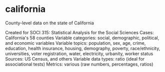 # california
County-level data on the state of California

Created for SOCI 315: Statistical Analysis for the Social Sciences
Cases: California's 58 counties
Variable categories: social, demographic, political, and economic variables
Variable topics: population, sex, age, crime, education, health insurance, housing, demography, poverty, race/ethnicity, universities, voter registration, water, electricity, urbanity, worker status
Sources: US Census, and others
Variable data types: ratio (ideal for associational tests)
Metrics: various (raw numbers, percentages, ratios)

